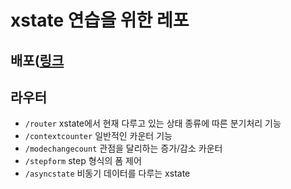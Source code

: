 # xstate 연습을 위한 레포

## 배포([링크](https://superb-concha-2c5986.netlify.app)

## 라우터

- `/router` xstate에서 현재 다루고 있는 상태 종류에 따른 분기처리 기능
- `/contextcounter` 일반적인 카운터 기능
- `/modechangecount` 관점을 달리하는 증가/감소 카운터
- `/stepform` step 형식의 폼 제어
- `/asyncstate` 비동기 데이터를 다루는 xstate
